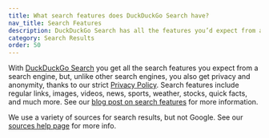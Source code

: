 ```yaml
---
title: What search features does DuckDuckGo Search have?
nav_title: Search Features
description: DuckDuckGo Search has all the features you’d expect from a search engine, including image, video, news, instant answers, and more.
category: Search Results
order: 50
---
```


With [DuckDuckGo Search](https://duckduckgo.com/) you get all the search features you expect from a search engine, but, unlike other search engines, you also get privacy and anonymity, thanks to our strict [Privacy Policy](https://duckduckgo.com/privacy). Search features include regular links, images, videos, news, sports, weather, stocks, quick facts, and much more. See our [blog post on search features](https://spreadprivacy.com/is-duckduckgo-a-good-search-engine/) for more information.

We use a variety of sources for search results, but not Google. See our <a href="{{ site.baseurl }}/results/sources/">sources help page</a> for more info.
